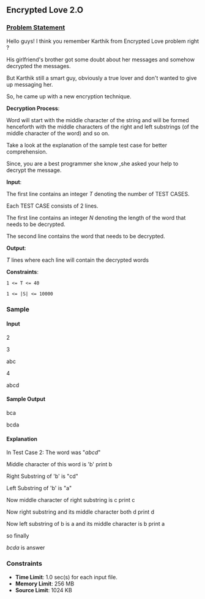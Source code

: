 
## Encrypted Love 2.O

### [Problem Statement](https://www.hackerearth.com/practice/basic-programming/recursion/recursion-and-backtracking/practice-problems/algorithm/encrypted-love-2o/)

Hello guys! I think you remember Karthik from Encrypted Love problem right ?

His girlfriend's brother got some doubt about her messages and somehow decrypted the messages.

But Karthik still a smart guy, obviously a true lover and don't wanted to give up messaging her.

So, he came up with a new encryption technique.

**Decryption Process**:

Word will start with the middle character of the string and will be formed henceforth with the middle characters of the right and left substrings (of the middle character of the word) and so on.

Take a look at the explanation of the sample test case for better comprehension.

Since, you are a best programmer she know ,she asked your help to decrypt the message.


**Input**:

The first line contains an integer _T_ denoting the number of TEST CASES.

Each TEST CASE consists of 2 lines.

The first line contains an integer _N_ denoting the length of the word that needs to be decrypted.

The second line contains the word that needs to be decrypted.


**Output**:

_T_ lines where each line will contain the decrypted words


**Constraints**:

`1 <= T <= 40`

`1 <= |S| <= 10000`


### Sample

#### Input

2

3

abc

4

abcd


#### Sample Output

bca

bcda


#### Explanation

In Test Case 2: The word was "*abcd*"

Middle character of this word is 'b' print b

Right Substring of 'b' is "cd"

Left Substring of 'b' is "a"

Now middle character of right substring is c print c

Now right substring and its middle character both d print d

Now left substring of b is a and its middle character is b print a

so finally

*bcda* is answer


### Constraints

- **Time Limit**: 1.0 sec(s) for each input file.
- **Memory Limit**:	256 MB
- **Source Limit**:	1024 KB
